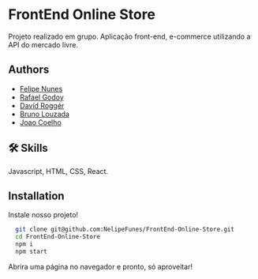 
# FrontEnd Online Store

Projeto realizado em grupo.
Aplicação front-end, e-commerce utilizando a API do mercado livre.

## Authors

- [Felipe Nunes](https://github.com/NelipeFunes)
- [Rafael Godoy](https://github.com/Rafaqfg)
- [Davíd Roggér](https://github.com/davidrogger)
- [Bruno Louzada](https://github.com/brunaumLL)
- [Joao Coelho](https://github.com/joaocoelhoo)


## 🛠 Skills
Javascript, HTML, CSS, React.


## Installation

Instale nosso projeto!

```bash
  git clone git@github.com:NelipeFunes/FrontEnd-Online-Store.git
  cd FrontEnd-Online-Store
  npm i
  npm start
```

Abrira uma página no navegador e pronto, só aproveitar!
    
